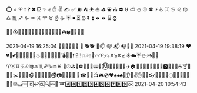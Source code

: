 ⭕ ⭐ ➰ ❗ ❓ ❌ ❎ ✨ ✊ ✋ ✌ ✍ ✅ ⛽ ⛺ ⛹ ⛵ ⛳ ⛲ ⛪ ⛔ ⛎ ⛅ ⛄ ⚾ ⚽ ⚡ ♿ ♊ ♋ ♌ ♍ ♎ ♏ ♐ ♑ ♒ ♓ ♈ ♉ 
☝ ☕ ☔ ◾ ⏳ ⏰ ⏬ ⏫ ⏪ ⏩ ⌛ ⌚

🌸💮🏵️🌹🥀🌺🌻🌼🌷🌱🌲🌳🌴🌵🌾🌿☘️🍀🍁🍂🍃🍄

2021-04-19 16:25:04
🎱🌠🔥🌈🐞🐞
🐶 🐕🐕 🐩📫 📪 📬 📭🗼🈯
2021-04-19 19:38:19
❤💔💓💕😃😖😞😵😠🎵♨💠💋✨💡💢👊💣🎶💤❗⁉‼💥💦💧💨〰️➰⤴⤵↗↘↖↙☀️☁️☔️⛄⚡️🌀🌁🌂♈️♉️♊️♋️♌️♍️♎️♏️♐️♑️♒️♓️
🎽⚾️⛳🎾⚽️🎿🏀🏁📟🚃Ⓜ🚄🚗🚙🚌🚢✈️🏠🏢🏣🏥🏦🏧🏨🏪⛽🅿🚥🚻🍴☕🍸🍺🍔👠✂️🎤🎥🎠🎧🎨🎩🎪🎫🚬🚭📷👜📖🎀🎁
🎂☎︎📱📝📺🎮💿♥♠♦♣👀👂✊✌️✋👣👟👓🌑🌔🌓🌙🌕🐶🐱⛵🎄📲📩📠✉︎💴🆓🆔↩🆑🔍🆕🚩➿#️⃣0️⃣1️⃣2️⃣3️⃣4️⃣5️⃣6️⃣7️⃣8️⃣9️⃣🆗
2021-04-20 10:54:43
